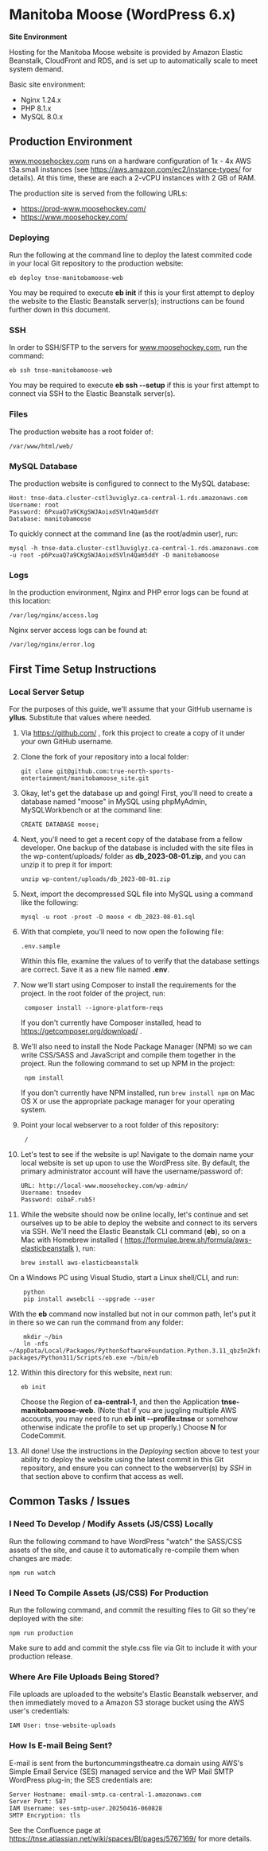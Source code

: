 # Manitoba Moose (WordPress 6.x)

**Site Environment**

Hosting for the Manitoba Moose website is provided by Amazon Elastic Beanstalk, CloudFront and RDS,
and is set up to automatically scale to meet system demand.

Basic site environment:

- Nginx 1.24.x
- PHP 8.1.x
- MySQL 8.0.x

## Production Environment

www.moosehockey.com runs on a hardware configuration of 1x - 4x AWS t3a.small instances (see
https://aws.amazon.com/ec2/instance-types/ for details). At this time, these are each a 2-vCPU instances
with 2 GB of RAM. 

The production site is served from the following URLs:

- https://prod-www.moosehockey.com/
- https://www.moosehockey.com/

### Deploying ###

Run the following at the command line to deploy the latest commited code in your local Git repository to
the production website:

    eb deploy tnse-manitobamoose-web

You may be required to execute **eb init** if this is your first attempt to deploy the website to the 
Elastic Beanstalk server(s); instructions can be found further down in this document.

### SSH

In order to SSH/SFTP to the servers for www.moosehockey.com, run the command:

    eb ssh tnse-manitobamoose-web

You may be required to execute **eb ssh --setup** if this is your first attempt to
connect via SSH to the Elastic Beanstalk server(s).

### Files

The production website has a root folder of:

    /var/www/html/web/

### MySQL Database

The production website is configured to connect to the MySQL database:

    Host: tnse-data.cluster-cstl3uviglyz.ca-central-1.rds.amazonaws.com
    Username: root
    Password: 6PxuaQ7a9CKgSWJAoixdSVln4Qam5ddY
    Database: manitobamoose

To quickly connect at the command line (as the root/admin user), run:

    mysql -h tnse-data.cluster-cstl3uviglyz.ca-central-1.rds.amazonaws.com -u root -p6PxuaQ7a9CKgSWJAoixdSVln4Qam5ddY -D manitobamoose

### Logs

In the production environment, Nginx and PHP error logs can be found at this location:

    /var/log/nginx/access.log

Nginx server access logs can be found at:

    /var/log/nginx/error.log


## First Time Setup Instructions

### Local Server Setup

For the purposes of this guide, we'll assume that your GitHub username is **yllus**. Substitute that values where needed.

1.  Via https://github.com/ , fork this project to create a copy of it under your own GitHub username.

2.  Clone the fork of your repository into a local folder:

        git clone git@github.com:true-north-sports-entertainment/manitobamoose_site.git

3.  Okay, let's get the database up and going! First, you'll need to create a database named "moose" in MySQL using phpMyAdmin,
    MySQLWorkbench or at the command line:

        CREATE DATABASE moose;

4.  Next, you'll need to get a recent copy of the database from a fellow developer. One backup of the database is included with the 
    site files in the wp-content/uploads/ folder as **db_2023-08-01.zip**, and you can unzip it to prep it for import:

        unzip wp-content/uploads/db_2023-08-01.zip

5.  Next, import the decompressed SQL file into MySQL using a command like the following:

        mysql -u root -proot -D moose < db_2023-08-01.sql

6.  With that complete, you'll need to now open the following file:

        .env.sample

    Within this file, examine the values of to verify that the database settings are correct. Save it as a new file named **.env**.

7. Now we'll start using Composer to install the requirements for the project. In the root folder of the project, run:

        composer install --ignore-platform-reqs

   If you don't currently have Composer installed, head to https://getcomposer.org/download/ .

8. We'll also need to install the Node Package Manager (NPM) so we can write CSS/SASS and JavaScript and compile them together 
   in the project. Run the following command to set up NPM in the project:

        npm install

   If you don't currently have NPM installed, run `brew install npm` on Mac OS X or use the appropriate package manager for 
   your operating system.

9. Point your local webserver to a root folder of this repository:

        /

10. Let's test to see if the website is up! Navigate to the domain name your local website is set up upon to use the WordPress site. 
   By default, the primary administrator account will have the username/password of:

        URL: http://local-www.moosehockey.com/wp-admin/
        Username: tnsedev
        Password: oibaF.rub5!

11. While the website should now be online locally, let's continue and set ourselves up to be able to deploy the website and connect 
   to its servers via SSH. We'll need the Elastic Beanstalk CLI command (**eb**), so on a Mac with Homebrew installed 
   ( https://formulae.brew.sh/formula/aws-elasticbeanstalk ), run:

   		brew install aws-elasticbeanstalk

   On a Windows PC using Visual Studio, start a Linux shell/CLI, and run:

        python
        pip install awsebcli --upgrade --user

   With the **eb** command now installed but not in our common path, let's put it in there so we can run the command from any folder:

        mkdir ~/bin
        ln -nfs ~/AppData/Local/Packages/PythonSoftwareFoundation.Python.3.11_qbz5n2kfra8p0/LocalCache/local-packages/Python311/Scripts/eb.exe ~/bin/eb

12. Within this directory for this website, next run:

		eb init
  
    Choose the Region of **ca-central-1**, and then the Application **tnse-manitobamoose-web**. (Note that if you are 
    juggling multiple AWS accounts, you may need to run **eb init --profile=tnse** or somehow otherwise indicate the profile 
    to set up properly.) Choose **N** for CodeCommit.

13. All done! Use the instructions in the *Deploying* section above to test your ability to deploy the website using the latest 
    commit in this Git repository, and ensure you can connect to the webserver(s) by *SSH* in that section above to confirm that 
    access as well.


## Common Tasks / Issues

### I Need To Develop / Modify Assets (JS/CSS) Locally ###

Run the following command to have WordPress "watch" the SASS/CSS assets of the site, and cause 
it to automatically re-compile them when changes are made:

    npm run watch

### I Need To Compile Assets (JS/CSS) For Production ###

Run the following command, and commit the resulting files to Git so they're deployed with the site:

    npm run production

Make sure to add and commit the style.css file via Git to include it with your production release.

### Where Are File Uploads Being Stored? ###

File uploads are uploaded to the website's Elastic Beanstalk webserver, and then immediately moved to a Amazon S3 
storage bucket using the AWS user's credentials:

    IAM User: tnse-website-uploads

### How Is E-mail Being Sent? ###

E-mail is sent from the burtoncummingstheatre.ca domain using AWS's Simple Email Service (SES) managed service 
and the WP Mail SMTP WordPress plug-in; the SES credentials are:

    Server Hostname: email-smtp.ca-central-1.amazonaws.com
    Server Port: 587
    IAM Username: ses-smtp-user.20250416-060828
    SMTP Encryption: tls

See the Confluence page at https://tnse.atlassian.net/wiki/spaces/BI/pages/5767169/ for more details.

